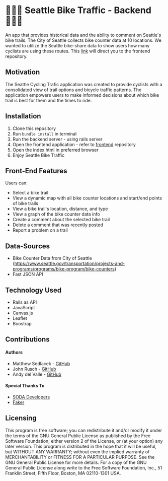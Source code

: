 # 🚴🏽‍♂️ Seattle Bike Traffic - Backend 🚴🏽‍♂️
An app that provides historical data and the ability to comment on Seattle's bike trails.
The City of Seattle collects bike counter data at 10 locations. We wanted to utilize the Seattle bike-share data to show users how many cyclists are using these routes.
This [link](https://github.com/johnrusch/seattle-cycling-traffic-front) will direct you to the frontend repository.
## Motivation
The Seattle Cycling Trafic application was created to provide cyclists with a consolidated view of trail options and bicycle traffic patterns. The application empowers users to make informed decisions about which bike trail is best for them and the times to ride.
## Installation
1. Clone this repository
2. Run `bundle install` in terminal 
3. Run the backend server - using rails server
3. Open the frontend application - refer to [frontend](https://github.com/johnrusch/seattle-cycling-traffic-font) repository
4. Open the index.html in preferred browser
5. Enjoy Seattle Bike Traffic
## Front-End Features
Users can:
- Select a bike trail
- View a dynamic map with all bike counter locations and start/end points of bike trails
- View a bike trail's location, distance, and type
- View a graph of the bike counter data info
- Create a comment about the selected bike trail
- Delete a comment that was recently posted
- Report a problem on a trail
## Data-Sources
- Bike Counter Data from City of Seattle (https://www.seattle.gov/transportation/projects-and-programs/programs/bike-program/bike-counters)
- Fast JSON API
## Technology Used
- Rails as API
- JavaScript
- Canvas.js
- Leaflet
- Boostrap
## Contributions
#### Authors
- Matthew Sedlacek - [GitHub](https://github.com/matthewsedlacek)
- John Rusch - [GitHub](https://github.com/johnrusch)
- Andy del Valle - [GitHub](https://github.com/andydvalle)
#### Special Thanks To
- [SODA Developers](https://dev.socrata.com/foundry/data.seattle.gov/tw7j-dfaw)
- [Faker](https://github.com/faker-ruby/faker)
## Licensing
This program is free software; you can redistribute it and/or modify it under the terms of the GNU General Public License as published by the Free Software Foundation; either version 2 of the License, or (at your option) any later version.
This program is distributed in the hope that it will be useful, but WITHOUT ANY WARRANTY; without even the implied warranty of MERCHANTABILITY or FITNESS FOR A PARTICULAR PURPOSE. See the GNU General Public License for more details.
For a copy of the GNU General Public License along write to the Free Software Foundation, Inc., 51 Franklin Street, Fifth Floor, Boston, MA 02110-1301 USA.